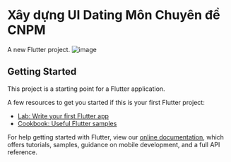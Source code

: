 # Xây dựng UI Dating Môn Chuyên đề CNPM

A new Flutter project.
![image](https://user-images.githubusercontent.com/67967917/136682558-ad3b2a5b-21ce-43c9-9909-15e9b9adb431.png)

## Getting Started

This project is a starting point for a Flutter application.

A few resources to get you started if this is your first Flutter project:

- [Lab: Write your first Flutter app](https://flutter.dev/docs/get-started/codelab)
- [Cookbook: Useful Flutter samples](https://flutter.dev/docs/cookbook)

For help getting started with Flutter, view our
[online documentation](https://flutter.dev/docs), which offers tutorials,
samples, guidance on mobile development, and a full API reference.
